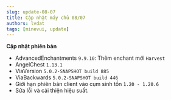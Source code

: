 ```yaml
---
slug: update-08-07
title: Cập nhật máy chủ 08/07
authors: lvdat
tags: [minevui, update]
---
```


**Cập nhật phiên bản**
- AdvancedEnchantments `9.9.10`: Thêm enchant mới `Harvest`
- AngelChest `1.13.1`
- ViaVersion `5.0.2-SNAPSHOT build 885`
- ViaBackwards `5.0.2-SNAPSHOT build 446`
- Giới hạn phiên bản client vào cụm sinh tồn `1.20 - 1.20.6`
- Sửa lỗi và cải thiện hiệu suất.